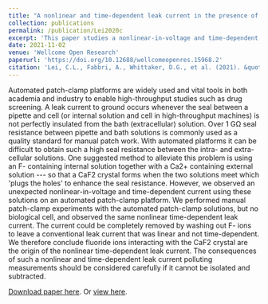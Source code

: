 ```yaml
---
title: "A nonlinear and time-dependent leak current in the presence of calcium fluoride patch-clamp seal enhancer"
collection: publications
permalink: /publication/Lei2020c
excerpt: 'This paper studies a nonlinear-in-voltage and time-dependent leak current due to the effect of a commonly-used seal enhancer in patch-clamping.'
date: 2021-11-02
venue: 'Wellcome Open Research'
paperurl: 'https://doi.org/10.12688/wellcomeopenres.15968.2'
citation: 'Lei, C.L., Fabbri, A., Whittaker, D.G., et al. (2021). &quot;A nonlinear and time-dependent leak current in the presence of calcium fluoride patch-clamp seal enhancer [version 2].&quot; <i>Wellcome Open Res.</i>, 5:152.'
---
```

Automated patch-clamp platforms are widely used and vital tools in both academia and industry to enable high-throughput studies such as drug screening.
A leak current to ground occurs whenever the seal between a pipette and cell (or internal solution and cell in high-throughput machines) is not perfectly insulated from the bath (extracellular) solution.
Over 1 GΩ seal resistance between pipette and bath solutions is commonly used as a quality standard for manual patch work.
With automated platforms it can be difficult to obtain such a high seal resistance between the intra- and extra-cellular solutions.
One suggested method to alleviate this problem is using an F- containing internal solution together with a Ca2+ containing external solution --- so that a CaF2 crystal forms when the two solutions meet which 'plugs the holes' to enhance the seal resistance.
However, we observed an unexpected nonlinear-in-voltage and time-dependent current using these solutions on an automated patch-clamp platform.
We performed manual patch-clamp experiments with the automated patch-clamp solutions, but no biological cell, and observed the same nonlinear time-dependent leak current.
The current could be completely removed by washing out F- ions to leave a conventional leak current that was linear and not time-dependent.
We therefore conclude fluoride ions interacting with the CaF2 crystal are the origin of the nonlinear time-dependent leak current.
The consequences of such a nonlinear and time-dependent leak current polluting measurements should be considered carefully if it cannot be isolated and subtracted.

[Download paper here](http://chonlei.github.io/files/Lei2021c.pdf). Or [view here](https://doi.org/10.12688/wellcomeopenres.15968.2).
